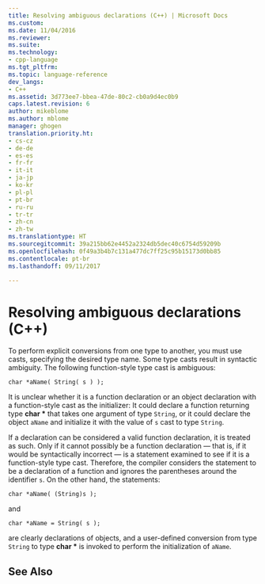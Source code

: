 ```yaml
---
title: Resolving ambiguous declarations (C++) | Microsoft Docs
ms.custom: 
ms.date: 11/04/2016
ms.reviewer: 
ms.suite: 
ms.technology:
- cpp-language
ms.tgt_pltfrm: 
ms.topic: language-reference
dev_langs:
- C++
ms.assetid: 3d773ee7-bbea-47de-80c2-cb0a9d4ec0b9
caps.latest.revision: 6
author: mikeblome
ms.author: mblome
manager: ghogen
translation.priority.ht:
- cs-cz
- de-de
- es-es
- fr-fr
- it-it
- ja-jp
- ko-kr
- pl-pl
- pt-br
- ru-ru
- tr-tr
- zh-cn
- zh-tw
ms.translationtype: HT
ms.sourcegitcommit: 39a215bb62e4452a2324db5dec40c6754d59209b
ms.openlocfilehash: 0f49a3b4b7c131a477dc7ff25c95b15173d0bb85
ms.contentlocale: pt-br
ms.lasthandoff: 09/11/2017

---
```

# <a name="resolving-ambiguous-declarations-c"></a>Resolving ambiguous declarations (C++)
To perform explicit conversions from one type to another, you must use casts, specifying the desired type name. Some type casts result in syntactic ambiguity. The following function-style type cast is ambiguous:  
  
```  
char *aName( String( s ) );  
```  
  
 It is unclear whether it is a function declaration or an object declaration with a function-style cast as the initializer: It could declare a function returning type **char \*** that takes one argument of type `String`, or it could declare the object `aName` and initialize it with the value of `s` cast to type `String`.  
  
 If a declaration can be considered a valid function declaration, it is treated as such. Only if it cannot possibly be a function declaration — that is, if it would be syntactically incorrect — is a statement examined to see if it is a function-style type cast. Therefore, the compiler considers the statement to be a declaration of a function and ignores the parentheses around the identifier `s`. On the other hand, the statements:  
  
```  
char *aName( (String)s );  
```  
  
 and  
  
```  
char *aName = String( s );  
```  
  
 are clearly declarations of objects, and a user-defined conversion from type `String` to type **char \*** is invoked to perform the initialization of `aName`.  
  
## <a name="see-also"></a>See Also  
 
